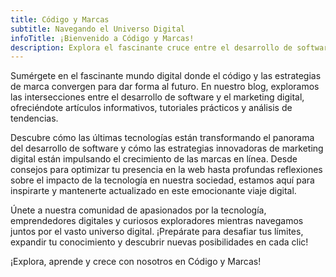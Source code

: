 ```yaml
---
title: Código y Marcas
subtitle: Navegando el Universo Digital
infoTitle: ¡Bienvenido a Código y Marcas!
description: Explora el fascinante cruce entre el desarrollo de software y el marketing digital en Código y Marcas. Encuentra artículos informativos, tutoriales prácticos y análisis de tendencias para inspirarte y mantenerte actualizado en el mundo digital. ¡Únete a nuestra comunidad y navega por el universo digital con nosotros!
---
```

Sumérgete en el fascinante mundo digital donde el código y las estrategias de marca convergen para dar forma al futuro. En nuestro blog, exploramos las intersecciones entre el desarrollo de software y el marketing digital, ofreciéndote artículos informativos, tutoriales prácticos y análisis de tendencias.

Descubre cómo las últimas tecnologías están transformando el panorama
del desarrollo de software y cómo las estrategias innovadoras de
marketing digital están impulsando el crecimiento de las marcas en
línea. Desde consejos para optimizar tu presencia en la web hasta
profundas reflexiones sobre el impacto de la tecnología en nuestra
sociedad, estamos aquí para inspirarte y mantenerte actualizado en este
emocionante viaje digital.

Únete a nuestra comunidad de apasionados por la tecnología,
emprendedores digitales y curiosos exploradores mientras navegamos
juntos por el vasto universo digital. ¡Prepárate para desafiar tus
límites, expandir tu conocimiento y descubrir nuevas posibilidades en
cada clic!

¡Explora, aprende y crece con nosotros en Código y Marcas!